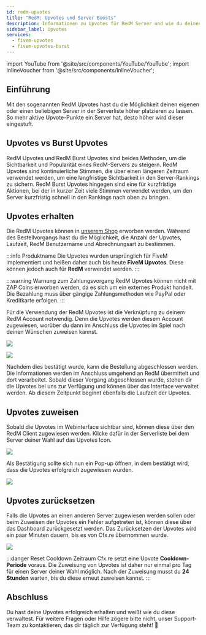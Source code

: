 ```yaml
---
id: redm-upvotes
title: "RedM: Upvotes und Server Boosts"
description: Informationen zu Upvotes für RedM Server und wie du deinen Server in der Serverliste boosten kannst - ZAP-Hosting.com Dokumentation
sidebar_label: Upvotes
services:
  - fivem-upvotes
  - fivem-upvotes-burst
---
```


import YouTube from '@site/src/components/YouTube/YouTube';
import InlineVoucher from '@site/src/components/InlineVoucher';

## Einführung

Mit den sogenannten RedM Upvotes hast du die Möglichkeit deinen eigenen oder einen beliebigen Server in der Serverliste höher platzieren zu lassen. So mehr aktive Upvote-Punkte ein Server hat, desto höher wird dieser eingestuft. 



## Upvotes vs Burst Upvotes

RedM Upvotes und RedM Burst Upvotes sind beides Methoden, um die Sichtbarkeit und Popularität eines RedM-Servers zu steigern. RedM Upvotes sind kontinuierliche Stimmen, die über einen längeren Zeitraum verwendet werden, um eine langfristige Sichtbarkeit in den Server-Rankings zu sichern. RedM Burst Upvotes hingegen sind eine für kurzfristige Aktionen, bei der in kurzer Zeit viele Stimmen verwendet werden, um den Server kurzfristig schnell in den Rankings nach oben zu bringen.



## Upvotes erhalten

Die RedM Upvotes können in [unserem Shop](https://zap-hosting.com/de/shop/product/fivem-upvotes/) erworben werden. Während des Bestellvorgangs hast du die Möglichkeit, die Anzahl der Upvotes, Laufzeit, RedM Benutzername und Abrechnungsart zu bestimmen. 



:::info Produktname
Die Upvotes wurden ursprünglich für FiveM implementiert und heißen daher auch bis heute **FiveM Upvotes**. Diese können jedoch auch für **RedM** verwendet werden.
:::

:::warning Warnung zum Zahlungsvorgang
RedM Upvotes können nicht mit ZAP Coins erworben werden, da es sich um ein externes Produkt handelt. Die Bezahlung muss über gängige Zahlungsmethoden wie PayPal oder Kreditkarte erfolgen.
:::

Für die Verwendung der RedM Upvotes ist die Verknüpfung zu deinem RedM Account notwendig. Denn die Upvotes werden diesem Account zugewiesen, worüber du dann im Anschluss die Upvotes im Spiel nach deinen Wünschen zuweisen kannst. 

![](https://screensaver01.zap-hosting.com/index.php/s/iDk5NoM2gpWs3Ay/preview)

![](https://screensaver01.zap-hosting.com/index.php/s/BX2rZtJex6fqepS/preview)

Nachdem dies bestätigt wurde, kann die Bestellung abgeschlossen werden. Die Informationen werden im Anschluss umgehend an RedM übermittelt und dort verarbeitet. Sobald dieser Vorgang abgeschlossen wurde, stehen dir die Upvotes bei uns zur Verfügung und können über das Interface verwaltet werden. Ab diesem Zeitpunkt beginnt ebenfalls die Laufzeit der Upvotes. 



## Upvotes zuweisen

Sobald die Upvotes im Webinterface sichtbar sind, können diese über den RedM Client zugewiesen werden. Klicke dafür in der Serverliste bei dem Server deiner Wahl auf das Upvotes Icon. 

![](https://screensaver01.zap-hosting.com/index.php/s/eyCidKx9eJenF6m/preview)



Als Bestätigung sollte sich nun ein Pop-up öffnen, in dem bestätigt wird, dass die Upvotes erfolgreich zugewiesen wurden. 

![](https://screensaver01.zap-hosting.com/index.php/s/oA4xPReeaoJ8XXa/preview)



## Upvotes zurücksetzen

Falls die Upvotes an einen anderen Server zugewiesen werden sollen oder beim Zuweisen der Upvotes ein Fehler aufgetreten ist, können diese über das Dashboard zurückgesetzt werden. Das Zurücksetzen der Upvotes wird ein paar Minuten dauern, bis es von Cfx.re übernommen wurde.

![](https://screensaver01.zap-hosting.com/index.php/s/mCsTDgLSZqFyXrL/preview)



:::danger Reset Cooldown Zeitraum
Cfx.re setzt eine Upvote **Cooldown-Periode** voraus. Die Zuweisung von Upvotes ist daher nur einmal pro Tag für einen Server deiner Wahl möglich. Nach der Zuweisung musst du **24 Stunden** warten, bis du diese erneut zuweisen kannst. 
:::


## Abschluss

Du hast deine Upvotes erfolgreich erhalten und weißt wie du diese verwaltest. Für weitere Fragen oder Hilfe zögere bitte nicht, unser Support-Team zu kontaktieren, das dir täglich zur Verfügung steht! 🙂
